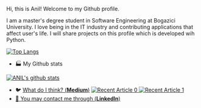 Hi, this is Anil! Welcome to my Github profile.

I am a master's degree student in Software Engineering at Bogazici University. I love being in the IT industry and contributing applications that affect user's life.
I will share projects on this profile which is developed wih Python. 

[![Top Langs](https://github-readme-stats.vercel.app/api/top-langs/?username=anilkilickaplan)](https://github.com/anuraghazra/github-readme-stats)


- :factory:	 My Github stats 
    
[![ANIL's github stats](https://github-readme-stats.vercel.app/api?username=anilkilickaplan&count_private=true&show_icons=true&theme=radical&hide_rank=false)](https://github.com/anuraghazra/github-readme-stats)



- 🐦 [What do I think? (**Medium**)](https://medium.com/@anilkilickaplan)
<a target="_blank" href="https://github-readme-medium-recent-article.vercel.app/medium/@anilkilickaplan/0"><img src="https://github-readme-medium-recent-article.vercel.app/medium/@anilkilickaplan/0" alt="Recent Article 0">
  <a target="_blank" href="https://github-readme-medium-recent-article.vercel.app/medium/@anilkilickaplan/1"><img src="https://github-readme-medium-recent-article.vercel.app/medium/@anilkilickaplan/1" alt="Recent Article 1">
- 🏹 [You may contact me through (**LinkedIn**)](https://linkedin.com/in/anilkilickaplan)
